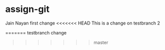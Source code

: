# assign-git
Jain Nayan
first change
<<<<<<< HEAD
This is a change on testbranch 2

=======
testbranch change
>>>>>>> master
